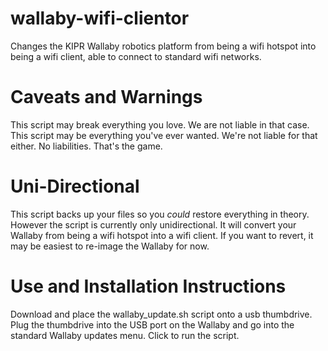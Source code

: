 # wallaby-wifi-clientor
Changes the KIPR Wallaby robotics platform from being a wifi hotspot into being a wifi client, able to connect to standard wifi networks.

# Caveats and Warnings
This script may break everything you love. We are not liable in that case. This script may be everything you've ever wanted. We're not liable for that either. No liabilities. That's the game.

# Uni-Directional
This script backs up your files so you *could* restore everything in theory. However the script is currently only unidirectional. It will convert your Wallaby from being a wifi hotspot into a wifi client. If you want to revert, it may be easiest to re-image the Wallaby for now.

# Use and Installation Instructions
Download and place the wallaby_update.sh script onto a usb thumbdrive. Plug the thumbdrive into the USB port on the Wallaby and go into the standard Wallaby updates menu. Click to run the script.
